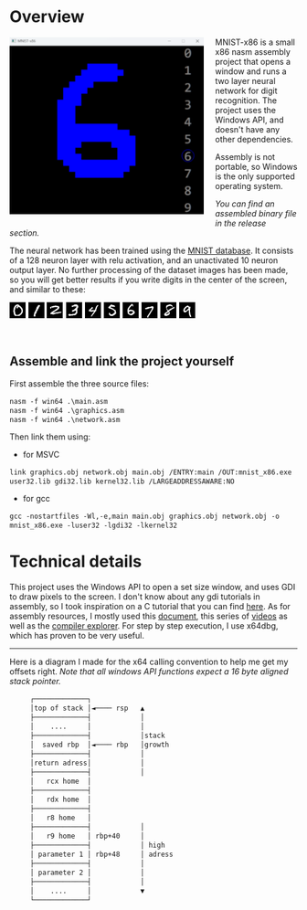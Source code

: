 # Overview

<img align="left" src="./readme_assets/mnist-x86_demo.png?raw=true" alt="Alt text" width="340" style="margin-right: 20px; margin-bottom: 20px;"/>

MNIST-x86 is a small x86 nasm assembly project that opens a window and runs a two layer neural network for digit recognition. The project uses the Windows API, and doesn't have any other dependencies.

Assembly is not portable, so Windows is the only supported operating system.

*You can find an assembled binary file in the release section.*

The neural network has been trained using the [MNIST database](http://yann.lecun.com/exdb/mnist/). It consists of a 128 neuron layer with relu activation, and an unactivated 10 neuron output layer. No further processing of the dataset images has been made, so you will get better results if you write digits in the center of the screen, and similar to these:

![Alt text](./readme_assets/mnist_dataset_sample.png?raw=true)

<br clear="left"/>

## Assemble and link the project yourself
First assemble the three source files:
```
nasm -f win64 .\main.asm    
nasm -f win64 .\graphics.asm
nasm -f win64 .\network.asm
```
Then link them using:

- for MSVC
```
link graphics.obj network.obj main.obj /ENTRY:main /OUT:mnist_x86.exe user32.lib gdi32.lib kernel32.lib /LARGEADDRESSAWARE:NO
```
- for gcc
```
gcc -nostartfiles -Wl,-e,main main.obj graphics.obj network.obj -o mnist_x86.exe -luser32 -lgdi32 -lkernel32
```

# Technical details
This project uses the Windows API to open a set size window, and uses GDI to draw pixels to the screen. I don't know about any gdi tutorials in assembly, so I took inspiration on a C tutorial that you can find [here](https://croakingkero.com/tutorials/drawing_pixels_win32_gdi/). As for assembly resources, I mostly used this [document](https://www.cs.virginia.edu/~evans/cs216/guides/x86.html), this series of [videos](https://youtube.com/playlist?list=PLmxT2pVYo5LB5EzTPZGfFN0c2GDiSXgQe&si=ztnpkqfNEtrZ3LC5) as well as the [compiler explorer](https://godbolt.org/).
For step by step execution, I use x64dbg, which has proven to be very useful.

---

Here is a diagram I made for the x64 calling convention to help me get my offsets right. _Note that all windows API functions expect a 16 byte aligned stack pointer._

```
     ┌─────────────┐                    
     │top of stack │◄──── rsp   ▲       
     ├─────────────┤            │       
     │    ....     │            │       
     ├─────────────┤            │stack  
     │  saved rbp  │◄──── rbp   │growth 
     ├─────────────┤            │       
     │return adress│            │       
     ├─────────────┤            │       
     │   rcx home  │                    
     ├─────────────┤                    
     │   rdx home  │                    
     ├─────────────┤                    
     │   r8 home   │                    
     ├─────────────┤            │       
     │   r9 home   │ rbp+40     │       
     ├─────────────┤            │ high  
     │ parameter 1 │ rbp+48     │ adress
     ├─────────────┤            │       
     │ parameter 2 │            │       
     ├─────────────┤            │       
     │    ....     │            ▼       
     └─────────────┘                    
```
